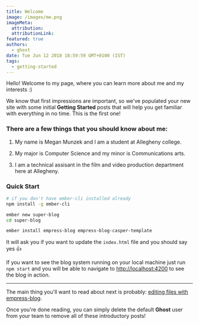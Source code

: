 ```yaml
---
title: Welcome
image: /images/me.png
imageMeta:
  attribution:
  attributionLink:
featured: true
authors:
  - ghost
date: Tue Jun 12 2018 18:59:59 GMT+0100 (IST)
tags:
  - getting-started
---
```


Hello! Welcome to my page, where you can learn more about me and my interests :)

We know that first impressions are important, so we've populated your new site with some initial **Getting Started** posts that will help you get familiar with everything in no time. This is the first one!


### There are a few things that you should know about me:

1. My name is Megan Munzek and I am a student at Allegheny college.

1. My major is Computer Science and my minor is Communications arts.

1. I am a technical assisant in the film and video production department here at
Allegheny.

### Quick Start

```bash
# if you don't have ember-cli installed already
npm install -g ember-cli

ember new super-blog
cd super-blog

ember install empress-blog empress-blog-casper-template
```

It will ask you if you want to update the `index.html` file and you should say yes 👍

If you want to see the blog system running on your local machine just run `npm start` and you will
be able to navigate to  [http://localhost:4200](http://localhost:4200) to see the blog in action.

---

The main thing you'll want to read about next is probably: [editing files with empress-blog](/the-editor/).

Once you're done reading, you can simply delete the default **Ghost** user from your team to remove all of these introductory posts!
